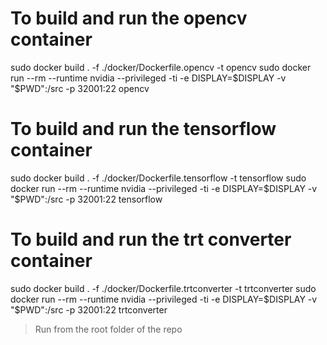 # To build and run the opencv container
sudo docker build . -f ./docker/Dockerfile.opencv -t opencv
sudo docker run --rm --runtime nvidia --privileged -ti -e DISPLAY=$DISPLAY -v "$PWD":/src -p 32001:22 opencv

# To build and run the tensorflow container
sudo docker build . -f ./docker/Dockerfile.tensorflow -t tensorflow
sudo docker run --rm --runtime nvidia --privileged -ti -e DISPLAY=$DISPLAY -v "$PWD":/src -p 32001:22 tensorflow

# To build and run the trt converter container
sudo docker build . -f ./docker/Dockerfile.trtconverter -t trtconverter
sudo docker run --rm --runtime nvidia --privileged -ti -e DISPLAY=$DISPLAY -v "$PWD":/src -p 32001:22 trtconverter

> Run from the root folder of the repo